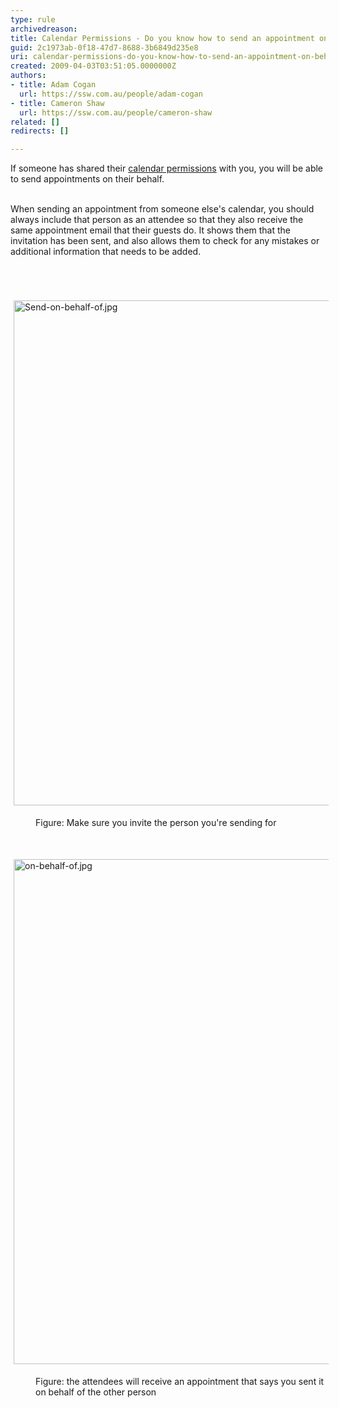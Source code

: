 ```yaml
---
type: rule
archivedreason: 
title: Calendar Permissions - Do you know how to send an appointment on behalf of someone else?
guid: 2c1973ab-0f18-47d7-8688-3b6849d235e8
uri: calendar-permissions-do-you-know-how-to-send-an-appointment-on-behalf-of-someone-else
created: 2009-04-03T03:51:05.0000000Z
authors:
- title: Adam Cogan
  url: https://ssw.com.au/people/adam-cogan
- title: Cameron Shaw
  url: https://ssw.com.au/people/cameron-shaw
related: []
redirects: []

---
```



If someone has shared their&#160;<a href="/_layouts/15/FIXUPREDIRECT.ASPX?WebId=3dfc0e07-e23a-4cbb-aac2-e778b71166a2&amp;TermSetId=07da3ddf-0924-4cd2-a6d4-a4809ae20160&amp;TermId=86a7e3f1-964a-47bc-ba84-d28bd42d3df4">calendar permissions</a>&#160;with you,&#160;​​​you will be able to send&#160;​appointments on their&#160;behalf.<div><br></div><div>When sending an appointment from so​meone else's calendar, you should always include that person as an attendee so that they also receive the same appointment email that their guests do. It shows them that the invitation has been sent, and also allows them to check for any mistakes or additional information that needs to be added. ​​</div>
<br><excerpt class='endintro'></excerpt><br>
<dl class="ssw15-rteElement-ImageArea">​<img src="/SiteAssets/appointments-do-you-know-how-to-add-an-appointment-in-someone-elses-calendar/Send-on-behalf-of.jpg" alt="Send-on-behalf-of.jpg" style="margin&#58;5px;width&#58;808px;" /></dl><dd class="ssw15-rteElement-FigureGood">Figure&#58; Make sure you invite the person you're sending for<br></dd><p><br></p><dl class="ssw15-rteElement-ImageArea"><img src="/SiteAssets/appointments-do-you-know-how-to-add-an-appointment-in-someone-elses-calendar/on-behalf-of.jpg" alt="on-behalf-of.jpg" style="margin&#58;5px;width&#58;808px;" /></dl><dd class="ssw15-rteElement-FigureGood">Figure&#58; the attendees will receive​ an appointment that says you sent it on behalf of​​​​​&#160;the other person<br></dd>


